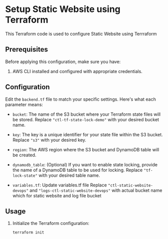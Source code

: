 # Setup Static Website using Terraform 

This Terraform code is used to configure Static Website using Terrraform 

## Prerequisites

Before applying this configuration, make sure you have:

1. AWS CLI installed and configured with appropriate credentials.

## Configuration

Edit the `backend.tf` file to match your specific settings. Here's what each parameter means:

- `bucket`: The name of the S3 bucket where your Terraform state files will be stored. Replace `"ctl-tf-state-lock-demo"` with your desired bucket name.

- `key`: The key is a unique identifier for your state file within the S3 bucket. Replace `"s3"` with your desired key.

- `region`: The AWS region where the S3 bucket and DynamoDB table will be created.

- `dynamodb_table`: (Optional) If you want to enable state locking, provide the name of a DynamoDB table to be used for locking. Replace `"tf-lock-state"` with your desired table name.

- `variables.tf`: Update variables.tf file Replace `"ctl-static-website-devops"`  and `"logs-ctl-static-website-devops"` with actual bucket name which for static website and log file bucket


## Usage

1. Initialize the Terraform configuration:

   ```shell
   terraform init
